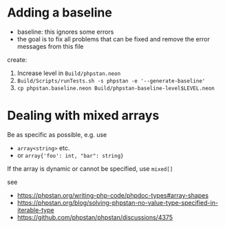 # Adding a baseline

-  baseline: this ignores some errors
-  the goal is to fix all problems that can be fixed and remove the error messages from this file

create:

1. Increase level in `Build/phpstan.neon`
2. `Build/Scripts/runTests.sh -s phpstan -e '--generate-baseline'`
3. `cp phpstan.baseline.neon Build/phpstan-baseline-level$LEVEL.neon`

# Dealing with mixed arrays

Be as specific as possible, e.g. use

* `array<string>` etc.
* or `array{'foo': int, "bar": string}`

If the array is dynamic or cannot be specified, use `mixed[]`

see

* https://phpstan.org/writing-php-code/phpdoc-types#array-shapes
* https://phpstan.org/blog/solving-phpstan-no-value-type-specified-in-iterable-type
* https://github.com/phpstan/phpstan/discussions/4375

